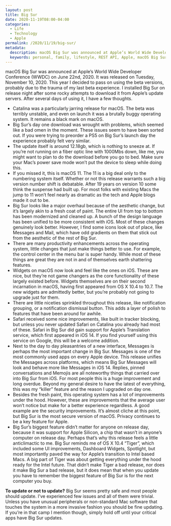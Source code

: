 ```yaml
---
layout: post
title: Big Sur
date: 2020-11-19T08:00-04:00
categories:
  - Life
  - Technology
  - Apple
permalink: /2020/11/19/big-sur/
metadata:
  description: macOS Big Sur was announced at Apple’s World Wide Developer Conference (WWDC) on June 22nd, 2020.
  keywords: personal, family, lifestyle, REST API, Apple, macOS Big Sur, iOS
---
```


macOS Big Sur was announced at Apple’s World Wide Developer Conference (WWDC) on June 22nd, 2020. It was released on Tuesday, November 10, 2020. This year I decided to pass on using the beta versions, probably due to the trauma of my last beta experience. I installed Big Sur on release night after some rocky attempts to download it from Apple’s update servers. After several days of using it, I have a few thoughts.

<!-- excerpt -->

- Catalina was a particularly jarring release for macOS. The beta was terribly unstable, and even on launch it was a brutally buggy operating system. It remains a black mark on macOS.
- Big Sur’s day one download was wrought with problems, which seemed like a bad omen in the moment. These issues seem to have been sorted out. If you were trying to preorder a PS5 on Big Sur’s launch day the experience probably felt very similar.
- The update itself is around 12.18gb, which is nothing to sneeze at. If you’re not running on a fiber optic line with 1000Mbs down, like me, you might want to plan to do the download before you go to bed. Make sure your Mac’s power save mode won’t put the device to sleep while doing this.
- If you missed it, this is macOS 11. The 11 is a big deal only to the numbering system itself. Whether or not this release warrants such a big version number shift is debatable. After 19 years on version 10 some think the suspense had built up. For most folks with existing Macs the jump to 11 won’t feel nearly as dramatic as the tech and Apple blogs made it out to be.
- Big Sur looks like a major overhaul because of the aesthetic change, but it’s largely akin to a fresh coat of paint. The entire UI from top to bottom has been modernized and cleaned up. A bunch of the design language has been unified to be more consistent with iOS. Most of these changes genuinely look better. However, I find some icons look out of place, like Messages and Mail, which have odd gradients on them that stick out from the aesthetic of the rest of Big Sur.
- There are many productivity enhancements across the operating system, little changes that just make things better to use. For example, the control center in the menu bar is super handy. While most of these things are great they are not in and of themselves earth shattering features.
- Widgets on macOS now look and feel like the ones on iOS. These are nice, but they’re not game changers as the core functionality of these largely existed before. Widgets themselves are on their second incarnation in macOS, having first appeared from OS X 10.4 to 10.7. The new widgets are admittedly better, but you’re probably not going to upgrade just for them.
- There are little niceties sprinkled throughout this release, like notification grouping, or a notification dismissal button. This adds a layer of polish to features that have been around for awhile.
- Safari received some nice improvements, like built in tracker blocking, but unless you never updated Safari on Catalina you already had most of these. Safari in Big Sur did gain support for Apple’s Translation service, which first appeared in iOS 14. If you find yourself using this service on Google, this will be a welcome addition.
- Next to the day to day pleasantries of a new interface, Messages is perhaps the most important change in Big Sur. Messages is one of the most commonly used apps on every Apple device. This release unifies the Messages across platforms, which means Big Sur Messages will look and behave more like Messages in iOS 14. Replies, pinned conversations and Memojis are all noteworthy things that carried over into Big Sur from iOS. For most people this is a huge improvement and long overdue. Beyond my general desire to have the latest of everything, this was my “killer” feature and the reason I upgraded on day one.
- Besides the fresh paint, this operating system has a lot of improvements under the hood. However, these are improvements that the average user won’t notice but make for a better experience regardless. A good example are the security improvements. It’s almost cliche at this point, but Big Sur is the most secure version of macOS. Privacy continues to be a key feature for Apple.
- Big Sur’s biggest feature didn’t matter for anyone on release day, because it was support for Apple Silicon, a chip that wasn’t in anyone’s computer on release day. Perhaps that’s why this release feels a little anticlimactic to me. Big Sur reminds me of  OS X 10.4 “Tiger”, which included some UI improvements, Dashboard Widgets, Spotlight, but most importantly paved the way for Apple’s transition to Intel based Macs. A big part of Tiger was about getting everything under the hood ready for the Intel future. That didn’t make Tiger a bad release, nor does it make Big Sur a bad release, but it does mean that when you update you have to remember the biggest feature of Big Sur is for the next computer you buy.

**To update or not to update?** Big Sur seems pretty safe and most people should update. I’ve experienced few issues and all of them were trivial. Unless you have unusual peripherals or non-standard Mac software that touches the system in a more invasive fashion you should be fine updating. If you’re in that camp I mention though, simply hold off until your critical apps have Big Sur updates.